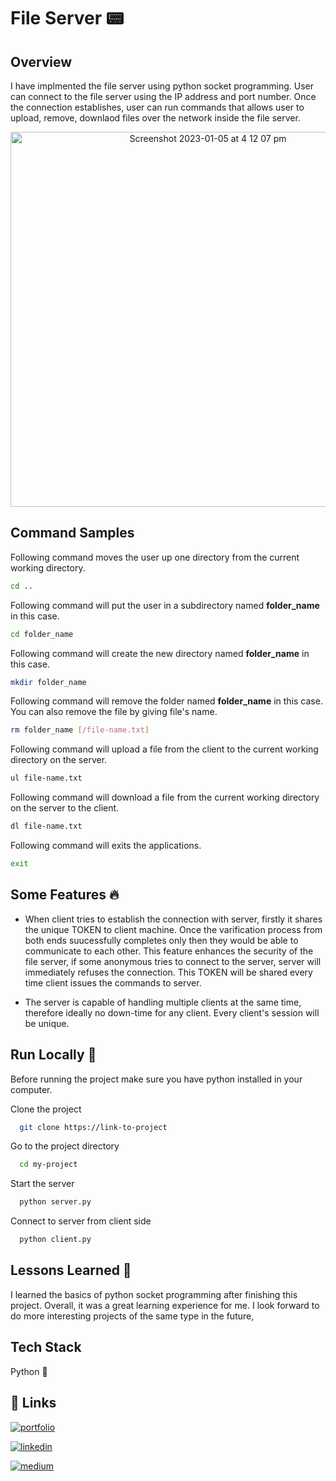 
# File Server 📟  
## Overview
I have implmented the file server using python socket programming. User can connect to the file 
server using the IP address and port number. Once the connection establishes, user can run commands that allows user to upload, remove, downlaod files over the network inside the file server.

<p align="center">
<img width="616" height="600" alt="Screenshot 2023-01-05 at 4 12 07 pm" src="https://user-images.githubusercontent.com/40088060/210881053-4737b888-4df3-4bfd-a532-cbabc776d21b.png">

</p>


## Command Samples
Following command moves the user up one directory from the current working directory.
``` bash
cd ..
```

Following command will put the user in a subdirectory named **folder_name** in this case. 

``` bash
cd folder_name
```

Following command will create the new directory named **folder_name** in this case. 

``` bash
mkdir folder_name
```

Following command will remove the folder named **folder_name** in this case. You can also remove the file by giving file's name.

``` bash
rm folder_name [/file-name.txt]
```

Following command will upload a file from the client to the current
working directory on the server. 

``` bash
ul file-name.txt
```

Following command will download a file from the current working directory on the server to the client.

``` bash
dl file-name.txt
```

Following command will exits the applications.

``` bash
exit
```
## Some Features 🔥

* When client tries to establish the connection with server, firstly it shares the unique TOKEN to client machine. Once the varification process from both ends suucessfully completes only then they would be able to communicate to each other. This feature enhances the security of the file server, if some anonymous tries to connect to the server, server will immediately refuses the connection. This TOKEN will be shared every time client issues the commands to server. 

* The server is capable of handling multiple clients at the same time, therefore ideally no down-time for any client. Every client's session will be unique.


## Run Locally  💫
Before running the project make sure you have python installed in your computer.

Clone the project

```bash
  git clone https://link-to-project
```

Go to the project directory

```bash
  cd my-project
```

Start the server

```bash
  python server.py
```

Connect to server from client side
```bash
  python client.py
```

## Lessons Learned 💪

I learned the basics of python socket programming after finishing this project. Overall, it was a great learning experience for me. I look forward to do more interesting projects of the same type in the future,

## Tech Stack

Python 🐍 
 


## 🔗 Links
[![portfolio](https://img.shields.io/badge/my_portfolio-000?style=for-the-badge&logo=ko-fi&logoColor=white)](www.patelrj.com) 

[![linkedin](https://img.shields.io/badge/linkedin-0A66C2?style=for-the-badge&logo=linkedin&logoColor=white)](https://www.linkedin.com/in/ronak-p/)

[![medium](https://img.shields.io/badge/Medium-12100E?style=for-the-badge&logo=medium&logoColor=white)](https://medium.com/@rjpatel7991)
